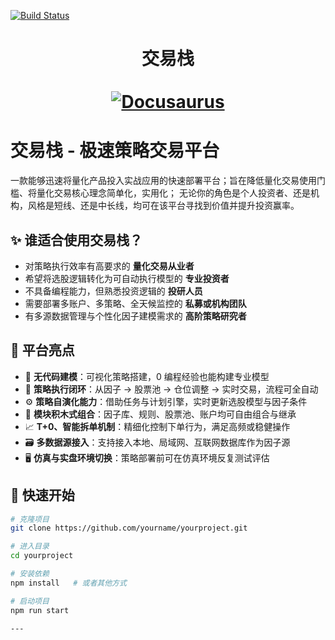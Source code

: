 
[![Build Status](https://travis-ci.org/tainacan/tainacan.svg?branch=develop)](https://travis-ci.org/tainacan/tainacan)

<div align="center">
  <h1 align="center">
    交易栈
    <br />
    <br />
    <a href="https://docusaurus.io">
      <img src="https://docusaurus.io/img/slash-introducing.svg" alt="Docusaurus">
    </a>
  </h1>
</div>

# 交易栈 - 极速策略交易平台

一款能够迅速将量化产品投入实战应用的快速部署平台；旨在降低量化交易使用门槛、将量化交易核心理念简单化，实用化；
无论你的角色是个人投资者、还是机构，风格是短线、还是中长线，均可在该平台寻找到价值并提升投资赢率。  

## ✨ 谁适合使用交易栈？

- 对策略执行效率有高要求的 **量化交易从业者**
- 希望将选股逻辑转化为可自动执行模型的 **专业投资者**
- 不具备编程能力，但熟悉投资逻辑的 **投研人员**
- 需要部署多账户、多策略、全天候监控的 **私募或机构团队**
- 有多源数据管理与个性化因子建模需求的 **高阶策略研究者**

## 🌟 平台亮点

- 🧠 **无代码建模**：可视化策略搭建，0 编程经验也能构建专业模型
- 🔁 **策略执行闭环**：从因子 → 股票池 → 仓位调整 → 实时交易，流程可全自动
- ⚙️ **策略自演化能力**：借助任务与计划引擎，实时更新选股模型与因子条件
- 🧩 **模块积木式组合**：因子库、规则、股票池、账户均可自由组合与继承
- 📈 **T+0、智能拆单机制**：精细化控制下单行为，满足高频或稳健操作
- 🗃️ **多数据源接入**：支持接入本地、局域网、互联网数据库作为因子源
- 🖥️ **仿真与实盘环境切换**：策略部署前可在仿真环境反复测试评估

## 🚀 快速开始

```bash
# 克隆项目
git clone https://github.com/yourname/yourproject.git

# 进入目录
cd yourproject

# 安装依赖
npm install   # 或者其他方式

# 启动项目
npm run start

---


